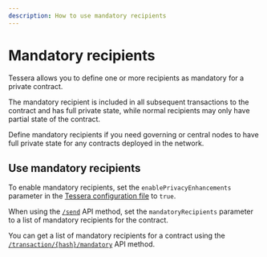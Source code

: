 ```yaml
---
description: How to use mandatory recipients
---
```


# Mandatory recipients

Tessera allows you to define one or more recipients as mandatory for a private contract.

The mandatory recipient is included in all subsequent transactions to the contract and has full private state, while
normal recipients may only have partial state of the contract.

Define mandatory recipients if you need governing or central nodes to have full private state for any contracts
deployed in the network.

## Use mandatory recipients

To enable mandatory recipients, set the `enablePrivacyEnhancements` parameter in the
[Tessera configuration file](../../Reference/SampleConfiguration.md) to `true`.

When using the [`/send`](https://consensys.github.io/tessera/#operation/send) API method, set the `mandatoryRecipients`
parameter to a list of mandatory recipients for the contract.

You can get a list of mandatory recipients for a contract using the
[`/transaction/{hash}/mandatory`](https://consensys.github.io/tessera/#operation/getMandatoryRecipients) API method.
